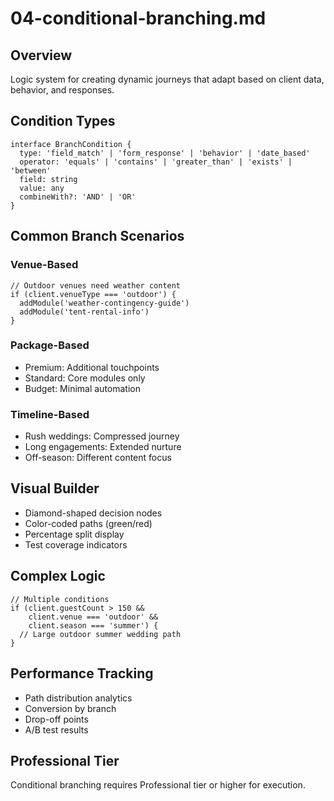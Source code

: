 # 04-conditional-branching.md

## Overview

Logic system for creating dynamic journeys that adapt based on client data, behavior, and responses.

## Condition Types

```
interface BranchCondition {
  type: 'field_match' | 'form_response' | 'behavior' | 'date_based'
  operator: 'equals' | 'contains' | 'greater_than' | 'exists' | 'between'
  field: string
  value: any
  combineWith?: 'AND' | 'OR'
}
```

## Common Branch Scenarios

### Venue-Based

```
// Outdoor venues need weather content
if (client.venueType === 'outdoor') {
  addModule('weather-contingency-guide')
  addModule('tent-rental-info')
}
```

### Package-Based

- Premium: Additional touchpoints
- Standard: Core modules only
- Budget: Minimal automation

### Timeline-Based

- Rush weddings: Compressed journey
- Long engagements: Extended nurture
- Off-season: Different content focus

## Visual Builder

- Diamond-shaped decision nodes
- Color-coded paths (green/red)
- Percentage split display
- Test coverage indicators

## Complex Logic

```
// Multiple conditions
if (client.guestCount > 150 && 
    client.venue === 'outdoor' && 
    client.season === 'summer') {
  // Large outdoor summer wedding path
}
```

## Performance Tracking

- Path distribution analytics
- Conversion by branch
- Drop-off points
- A/B test results

## Professional Tier

Conditional branching requires Professional tier or higher for execution.